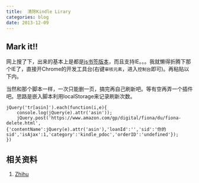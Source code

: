 ```yaml
---
title:  清除Kindle Lirary
categories: blog
date: 2013-12-09
---
```


## Mark it!!

网上搜了下，出来的基本上是都是[js书签版本](1)，而且支持IE。。。我就懒得折腾下那个IE了，直接开Chrome的开发工具台(右键`审核元素`，进入`控制台`即可)。再粘贴以下内。

当然和那个脚本一样，一次只能删一页，搞完再自己刷新吧。等有空再弄一个插件吧。思路是嵌入脚本利用localStorage来记录刷新次数。

    jQuery('tr[asin]').each(function(i,e){
        console.log(jQuery(e).attr('asin'));
        jQuery.post('https://www.amazon.com/gp/digital/fiona/du/fiona-delete.html',
    {'contentName':jQuery(e).attr('asin'),'loanId':'','sid':'你的sid','isAjax':1,'category':'kindle_pdoc','orderID':'undefined'});
    })

## 相关资料
 1. [Zhihu](http://www.zhihu.com/question/20246215)
